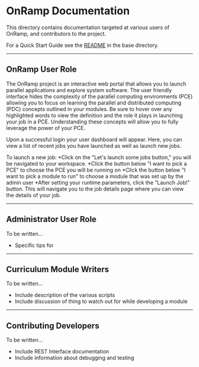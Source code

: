 # OnRamp Documentation

This directory contains documentation targeted at various users of OnRamp, and contributors to the project.

For a Quick Start Guide see the [README](../README.md) in the base directory.


--------------------------
## OnRamp User Role

The OnRamp project is an interactive web portal that allows you to launch parallel applications and explore 
system software.  The user friendly interface hides the complexity of the parallel computing environments (PCE) allowing 
you to focus on learning the parallel and distributed computing (PDC) concepts outlined in your modules.  Be sure to 
hover over any highlighted words to view the definition and the role it plays in launching your job in a PCE.  Understanding
these concepts will allow you to fully leverage the power of your PCE.  

Upon a successful login your user dashboard will appear.  Here, you can view a list of recent jobs you have launched
as well as launch new jobs.

To launch a new job:
*Click on the "Let's launch some jobs button," you will be navigated to your workspace.
*Click the button below "I want to pick a PCE" to choose the PCE you will be running on
*Click the button below "I want to pick a module to run" to choose a module that was set up by the admin user
*After setting your runtime parameters, click the "Launch Job!" button.  This will navigate you to the job details
page where you can view the details of your job.
 

--------------------------
## Administrator User Role

To be written...

 * Specific tips for 

--------------------------
## Curriculum Module Writers

To be written...

 * Include description of the various scripts
 * Include discussion of thing to watch out for while developing a module

--------------------------
## Contributing Developers

To be written...

 * Include REST Interface documentation
 * Include information about debugging and testing
